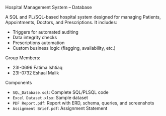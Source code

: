 Hospital Management System – Database

A SQL and PL/SQL-based hospital system designed for managing Patients, Appointments, Doctors, and Prescriptions. It includes:
- Triggers for automated auditing
- Data integrity checks
- Prescriptions automation
- Custom business logic (flagging, availability, etc.)

Group Members:
- 23I-0696 Fatima Ishtiaq
- 23I-0732 Eshaal Malik

Components
- `SQL_Database.sql`: Complete SQL/PLSQL code
- `Excel Dataset.xlsx`: Sample dataset
- `PDF Report.pdf`: Report with ERD, schema, queries, and screenshots
- `Assignment Brief.pdf`: Assignment Statement
  
